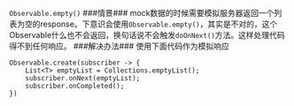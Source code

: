 `Observable.empty()`
###情景###
mock数据的时候需要模拟服务器返回一个列表为空的response。下意识会使用`Observable.empty()`，其实是不对的，这个Observable什么也不会返回，换句话说不会触发`doOnNext()`方法。这样处理代码得不到任何响应。
###解决办法###
使用下面代码作为模拟响应

```
Observable.create(subscriber -> {
	List<T> emptyList = Collections.emptyList();
	subscriber.onNext(emptyList);
	subscriber.onCompleted();
})
```